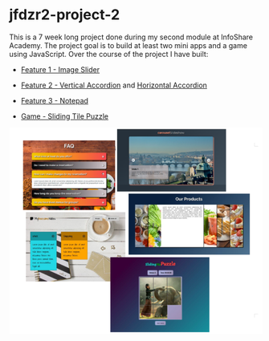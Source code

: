 

# jfdzr2-project-2

This is a 7 week long project done during my second module at InfoShare Academy. The project goal is to build at least two mini apps and a game using JavaScript. Over the course of the project I have built:

- [Feature 1 - Image Slider](https://malgorzata-niemczyk.github.io/jfdzr2-project-2/Project-2/image_slider/index.html)

- [Feature 2 - Vertical Accordion](https://malgorzata-niemczyk.github.io/jfdzr2-project-2/Project-2/accordion/index.html) and [Horizontal Accordion](https://malgorzata-niemczyk.github.io/jfdzr2-project-2/Project-2/horizontal-accordion/index.html)

- [Feature 3 - Notepad](https://malgorzata-niemczyk.github.io/jfdzr2-project-2/Project-2/notepad/index.html)

- [Game - Sliding Tile Puzzle](https://malgorzata-niemczyk.github.io/jfdzr2-project-2/Project-2/game_sliding-tile-puzzle/index.html)

![](screenshots/project-2-preview.png)